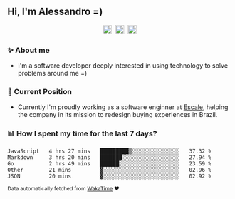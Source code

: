 ## Hi, I'm Alessandro =)

<p align="center">
  <a href="https://www.linkedin.com/in/alessandro-costa-dev/"><img src="https://img.shields.io/badge/-alessandro--costa--dev-%233f7ec6?style=flat-square&logo=Linkedin&logoColor=white" height="20"/></a>&nbsp;&nbsp;<a href="https://medium.com/@alessandro_costa"><img src="https://img.shields.io/badge/-%40alessandro__costa-%20black?style=flat-square&logo=Medium" height="20"/></a>&nbsp;&nbsp;<a href="mailto:alessandro96fc@gmail.com"><img src="https://img.shields.io/badge/-alessandro96fc%40gmail.com-%23c14438?style=flat-square&logo=Gmail&logoColor=white" height="20"/></a>
</p>

### :sparkles: About me

- I'm a software developer deeply interested in using technology to solve problems around me =)

### :office: Current Position 

-  Currently I'm proudly working as a software enginner at [Escale](https://github.com/escaletech), helping the company in its mission to redesign buying experiences in Brazil.

### :bar_chart: How I spent my time for the last 7 days?

<!--START_SECTION:waka-->
```text
JavaScript   4 hrs 27 mins   █████████▒░░░░░░░░░░░░░░░   37.32 % 
Markdown     3 hrs 20 mins   ███████░░░░░░░░░░░░░░░░░░   27.94 % 
Go           2 hrs 49 mins   ██████░░░░░░░░░░░░░░░░░░░   23.59 % 
Other        21 mins         ▓░░░░░░░░░░░░░░░░░░░░░░░░   02.96 % 
JSON         20 mins         ▓░░░░░░░░░░░░░░░░░░░░░░░░   02.92 % 
```
<!--END_SECTION:waka-->

<sub>Data automatically fetched from [WakaTime](https://wakatime.com/) :heart:</sub>
